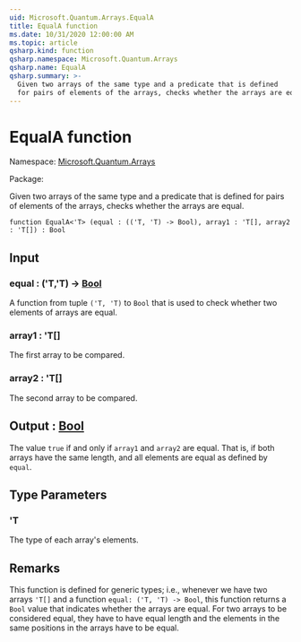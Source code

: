```yaml
---
uid: Microsoft.Quantum.Arrays.EqualA
title: EqualA function
ms.date: 10/31/2020 12:00:00 AM
ms.topic: article
qsharp.kind: function
qsharp.namespace: Microsoft.Quantum.Arrays
qsharp.name: EqualA
qsharp.summary: >-
  Given two arrays of the same type and a predicate that is defined
  for pairs of elements of the arrays, checks whether the arrays are equal.
---
```


# EqualA function

Namespace: [Microsoft.Quantum.Arrays](xref:Microsoft.Quantum.Arrays)

Package: [](https://nuget.org/packages/)


Given two arrays of the same type and a predicate that is definedfor pairs of elements of the arrays, checks whether the arrays are equal.

```qsharp
function EqualA<'T> (equal : (('T, 'T) -> Bool), array1 : 'T[], array2 : 'T[]) : Bool
```


## Input

### equal : ('T,'T) -> [Bool](xref:microsoft.quantum.lang-ref.bool)

A function from tuple `('T, 'T)` to `Bool` that is used to check whether two elements of arrays are equal.


### array1 : 'T[]

The first array to be compared.


### array2 : 'T[]

The second array to be compared.



## Output : [Bool](xref:microsoft.quantum.lang-ref.bool)

The value `true` if and only if `array1` and `array2` are equal.That is, if both arrays have the same length, and all elements are equalas defined by `equal`.

## Type Parameters

### 'T

The type of each array's elements.

## Remarks

This function is defined for generic types; i.e., whenever we havetwo arrays `'T[]` and a function `equal: ('T, 'T) -> Bool`, this function returnsa `Bool` value that indicates whether the arrays are equal.For two arrays to be considered equal, they have to have equal lengthand the elements in the same positions in the arrays have to be equal.